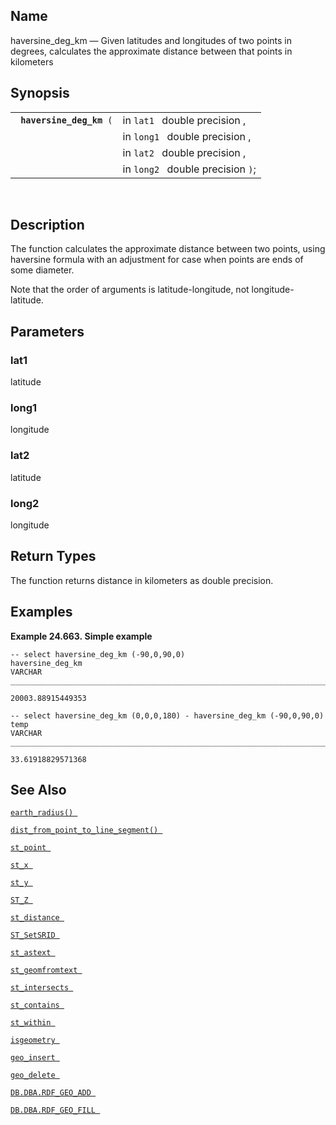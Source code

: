 <div>

<div>

</div>

<div>

## Name

haversine_deg_km — Given latitudes and longitudes of two points in
degrees, calculates the approximate distance between that points in
kilometers

</div>

<div>

## Synopsis

<div>

|                               |                                   |
|-------------------------------|-----------------------------------|
| ` `**`haversine_deg_km`**` (` | in `lat1 ` double precision ,     |
|                               | in `long1 ` double precision ,    |
|                               | in `lat2 ` double precision ,     |
|                               | in `long2 ` double precision `)`; |

<div>

 

</div>

</div>

</div>

<div>

## Description

The function calculates the approximate distance between two points,
using haversine formula with an adjustment for case when points are ends
of some diameter.

Note that the order of arguments is latitude-longitude, not
longitude-latitude.

</div>

<div>

## Parameters

<div>

### lat1

latitude

</div>

<div>

### long1

longitude

</div>

<div>

### lat2

latitude

</div>

<div>

### long2

longitude

</div>

</div>

<div>

## Return Types

The function returns distance in kilometers as double precision.

</div>

<div>

## Examples

<div>

**Example 24.663. Simple example**

<div>

``` screen
-- select haversine_deg_km (-90,0,90,0)
haversine_deg_km
VARCHAR
_______________________________________________________________________________

20003.88915449353

-- select haversine_deg_km (0,0,0,180) - haversine_deg_km (-90,0,90,0)
temp
VARCHAR
_______________________________________________________________________________

33.61918829571368
```

</div>

</div>

  

</div>

<div>

## See Also

<a href="fn_earth_radius.html" class="link" title="earth_radius"><code
class="function">earth_radius() </code></a>

<a href="fn_dist_from_point_to_line_segment.html" class="link"
title="dist_from_point_to_line_segment"><code
class="function">dist_from_point_to_line_segment() </code></a>

<a href="fn_st_point.html" class="link" title="st_point"><code
class="function">st_point </code></a>

<a href="fn_st_x.html" class="link" title="st_x"><code
class="function">st_x </code></a>

<a href="fn_st_y.html" class="link" title="st_y"><code
class="function">st_y </code></a>

<a href="fn_st_z.html" class="link" title="ST_Z"><code
class="function">ST_Z </code></a>

<a href="fn_st_distance.html" class="link" title="st_distance"><code
class="function">st_distance </code></a>

<a href="fn_st_setsrid.html" class="link" title="ST_SetSRID"><code
class="function">ST_SetSRID </code></a>

<a href="fn_st_astext.html" class="link" title="st_astext"><code
class="function">st_astext </code></a>

<a href="fn_st_geomfromtext.html" class="link"
title="st_geomfromtext"><code
class="function">st_geomfromtext </code></a>

<a href="fn_st_intersects.html" class="link" title="st_intersects"><code
class="function">st_intersects </code></a>

<a href="fn_st_contains.html" class="link" title="st_contains"><code
class="function">st_contains </code></a>

<a href="fn_st_within.html" class="link" title="st_within"><code
class="function">st_within </code></a>

<a href="fn_isgeometry.html" class="link" title="isgeometry"><code
class="function">isgeometry </code></a>

<a href="fn_geo_insert.html" class="link" title="geo_insert"><code
class="function">geo_insert </code></a>

<a href="fn_geo_delete.html" class="link" title="geo_delete"><code
class="function">geo_delete </code></a>

<a href="fn_rdf_geo_add.html" class="link"
title="DB.DBA.RDF_GEO_ADD"><code
class="function">DB.DBA.RDF_GEO_ADD </code></a>

<a href="fn_rdf_geo_fill.html" class="link"
title="DB.DBA.RDF_GEO_FILL"><code
class="function">DB.DBA.RDF_GEO_FILL </code></a>

</div>

</div>
